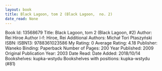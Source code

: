 ```yaml
---
layout: book
title: Black Lagoon, tom 2 (Black Lagoon,  no. 2)
date_read: None
---
```


Book Id: 13568679
Title: Black Lagoon, tom 2 (Black Lagoon, #2)
Author: Rei Hiroe
Author l-f: Hiroe, Rei
Additional Authors: Michał Tori Ptaszyński
ISBN: 
ISBN13: 9788361023586
My Rating: 0
Average Rating: 4.18
Publisher: Waneko
Binding: Paperback
Number of Pages: 200
Year Published: 2009
Original Publication Year: 2003
Date Read: 
Date Added: 2018/10/14
Bookshelves: kupka-wstydu
Bookshelves with positions: kupka-wstydu (#81)

